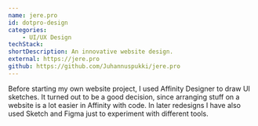 ```yaml
---
name: jere.pro
id: dotpro-design
categories:
    - UI/UX Design
techStack:
shortDescription: An innovative website design.
external: https://jere.pro
github: https://github.com/Juhannuspukki/jere.pro
---
```


Before starting my own website project, I used Affinity Designer to draw UI
sketches. It turned out to be a good decision, since arranging stuff on
a website is a lot easier in Affinity with code. In later redesigns I have also used
Sketch and Figma just to experiment with different tools.
